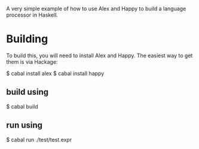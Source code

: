 A very simple example of how to use Alex and Happy to build a language
processor in Haskell.

# Building

To build this, you will need to install Alex and Happy. The easiest way to get
them is via Hackage:

$ cabal install alex
$ cabal install happy

## build using
$ cabal build

## run using
$ cabal run ./test/test.expr


